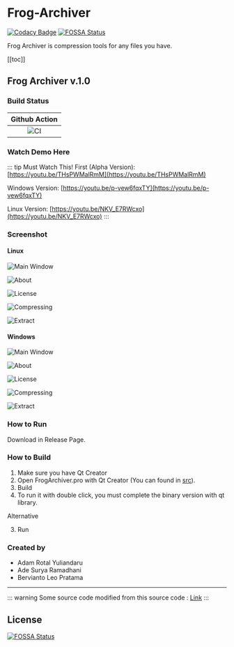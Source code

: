 # Frog-Archiver

[![Codacy Badge](https://api.codacy.com/project/badge/Grade/d3894185a1144241820b338aff9cf803)](https://app.codacy.com/app/berviantoleo/Frog-Archiver?utm_source=github.com&utm_medium=referral&utm_content=berv-uni-project/Frog-Archiver&utm_campaign=Badge_Grade_Settings)
[![FOSSA Status](https://app.fossa.io/api/projects/git%2Bgithub.com%2Fberv-uni-project%2FFrog-Archiver.svg?type=shield)](https://app.fossa.io/projects/git%2Bgithub.com%2Fberv-uni-project%2FFrog-Archiver?ref=badge_shield)

Frog Archiver is compression tools for any files you have.

[[toc]]

## Frog Archiver v.1.0

### Build Status

| Github Action |
|:-------------:|
| ![CI](https://github.com/berv-uni-project/Frog-Archiver/workflows/CI/badge.svg) |

### Watch Demo Here

::: tip Must Watch This!
First (Alpha Version): [https://youtu.be/THsPWMalRmM](https://youtu.be/THsPWMalRmM)

Windows Version: [https://youtu.be/p-vew6fqxTY](https://youtu.be/p-vew6fqxTY)

Linux Version: [https://youtu.be/NKV_E7RWcxo](https://youtu.be/NKV_E7RWcxo)
:::

### Screenshot

#### Linux

![Main Window](../screenshot/linux/main-window.png)

![About](../screenshot/linux/about.png)

![License](../screenshot/linux/license.png)

![Compressing](../screenshot/linux/compressing.png)

![Extract](../screenshot/linux/extract.png)

#### Windows

![Main Window](../screenshot/windows/main-window.png)

![About](../screenshot/windows/about.png)

![License](../screenshot/windows/license.png)

![Compressing](../screenshot/windows/compressing.png)

![Extract](../screenshot/windows/extract.png)

### How to Run

Download in Release Page.

### How to Build

1. Make sure you have Qt Creator
2. Open FrogArchiver.pro with Qt Creator (You can found in [src](/src/)).
3. Build
4. To run it with double click, you must complete the binary version with qt library.

Alternative

3. Run

### Created by

* Adam Rotal Yuliandaru
* Ade Surya Ramadhani
* Bervianto Leo Pratama

---

::: warning
Some source code modified from this source code : [Link](http://code.activestate.com/recipes/577480-huffman-data-compression/)
:::

## License
[![FOSSA Status](https://app.fossa.io/api/projects/git%2Bgithub.com%2Fberv-uni-project%2FFrog-Archiver.svg?type=large)](https://app.fossa.io/projects/git%2Bgithub.com%2Fberv-uni-project%2FFrog-Archiver?ref=badge_large)